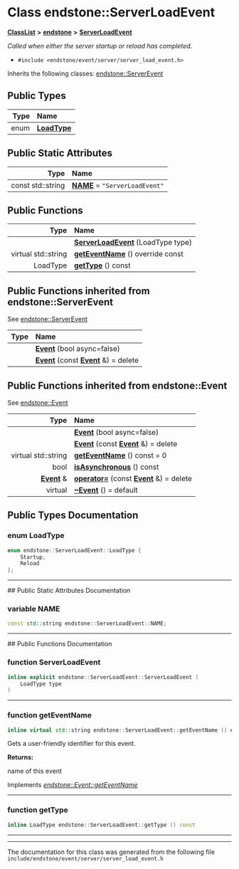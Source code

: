 

# Class endstone::ServerLoadEvent



[**ClassList**](annotated.md) **>** [**endstone**](namespaceendstone.md) **>** [**ServerLoadEvent**](classendstone_1_1ServerLoadEvent.md)



_Called when either the server startup or reload has completed._ 

* `#include <endstone/event/server/server_load_event.h>`



Inherits the following classes: [endstone::ServerEvent](classendstone_1_1ServerEvent.md)














## Public Types

| Type | Name |
| ---: | :--- |
| enum  | [**LoadType**](#enum-loadtype)  <br> |


















## Public Static Attributes

| Type | Name |
| ---: | :--- |
|  const std::string | [**NAME**](#variable-name)   = `"ServerLoadEvent"`<br> |










































## Public Functions

| Type | Name |
| ---: | :--- |
|   | [**ServerLoadEvent**](#function-serverloadevent) (LoadType type) <br> |
| virtual std::string | [**getEventName**](#function-geteventname) () override const<br> |
|  LoadType | [**getType**](#function-gettype) () const<br> |


## Public Functions inherited from endstone::ServerEvent

See [endstone::ServerEvent](classendstone_1_1ServerEvent.md)

| Type | Name |
| ---: | :--- |
|   | [**Event**](classendstone_1_1ServerEvent.md#function-event-12) (bool async=false) <br> |
|   | [**Event**](classendstone_1_1ServerEvent.md#function-event-22) (const [**Event**](classendstone_1_1Event.md) &) = delete<br> |


## Public Functions inherited from endstone::Event

See [endstone::Event](classendstone_1_1Event.md)

| Type | Name |
| ---: | :--- |
|   | [**Event**](classendstone_1_1Event.md#function-event-12) (bool async=false) <br> |
|   | [**Event**](classendstone_1_1Event.md#function-event-22) (const [**Event**](classendstone_1_1Event.md) &) = delete<br> |
| virtual std::string | [**getEventName**](classendstone_1_1Event.md#function-geteventname) () const = 0<br> |
|  bool | [**isAsynchronous**](classendstone_1_1Event.md#function-isasynchronous) () const<br> |
|  [**Event**](classendstone_1_1Event.md) & | [**operator=**](classendstone_1_1Event.md#function-operator) (const [**Event**](classendstone_1_1Event.md) &) = delete<br> |
| virtual  | [**~Event**](classendstone_1_1Event.md#function-event) () = default<br> |
















































































## Public Types Documentation




### enum LoadType 

```C++
enum endstone::ServerLoadEvent::LoadType {
    Startup,
    Reload
};
```




<hr>
## Public Static Attributes Documentation




### variable NAME 

```C++
const std::string endstone::ServerLoadEvent::NAME;
```




<hr>
## Public Functions Documentation




### function ServerLoadEvent 

```C++
inline explicit endstone::ServerLoadEvent::ServerLoadEvent (
    LoadType type
) 
```




<hr>



### function getEventName 

```C++
inline virtual std::string endstone::ServerLoadEvent::getEventName () override const
```



Gets a user-friendly identifier for this event.




**Returns:**

name of this event 





        
Implements [*endstone::Event::getEventName*](classendstone_1_1Event.md#function-geteventname)


<hr>



### function getType 

```C++
inline LoadType endstone::ServerLoadEvent::getType () const
```




<hr>

------------------------------
The documentation for this class was generated from the following file `include/endstone/event/server/server_load_event.h`

